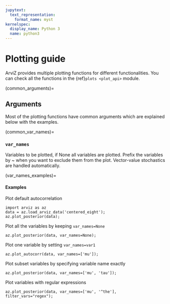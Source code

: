 ```yaml
---
jupytext:
  text_representation:
    format_name: myst
kernelspec:
  display_name: Python 3
  name: python3
---
```


# Plotting guide

ArviZ provides multiple plotting functions for different functionalities. You can check all the functions in the {ref}`plots <plot_api>` module.

(common_arguments)=
## Arguments
Most of the plotting functions have common arguments which are explained below with the examples.

(common_var_names)=
### `var_names`

Variables to be plotted, if None all variables are plotted. Prefix the variables by ~ when you want to exclude them from the plot. Vector-value stochastics are handled automatically.

(var_names_examples)=
#### Examples

Plot default autocorrelation

```{code-cell}
import arviz as az
data = az.load_arviz_data('centered_eight');
az.plot_posterior(data);
```

Plot all the variables by keeping `var_names=None`

```{code-cell}
az.plot_posterior(data, var_names=None);
```

Plot one variable by setting `var_names=var1`

```{code-cell}
az.plot_autocorr(data, var_names=['mu']);
```

Plot subset variables by specifying variable name exactly

```{code-cell}
az.plot_posterior(data, var_names=['mu', 'tau']);
```

Plot variables with regular expressions
```{code-cell}
az.plot_posterior(data, var_names=['mu', '^the'], filter_vars="regex");
```
